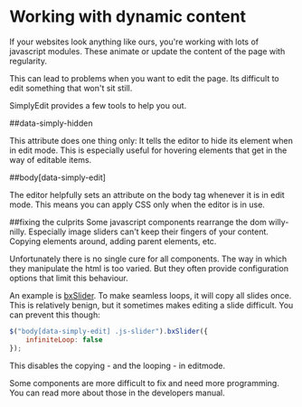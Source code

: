 # Working with dynamic content

If your websites look anything like ours, you're working with lots of javascript modules. These animate or update the content of the page with regularity. 

This can lead to problems when you want to edit the page. Its difficult to edit something that won't sit still.

SimplyEdit provides a few tools to help you out.

##data-simply-hidden

This attribute does one thing only: It tells the editor to hide its element when in edit mode. This is especially useful for hovering elements that get in the way of editable items.

##body[data-simply-edit]

The editor helpfully sets an attribute on the body tag whenever it is in edit mode. This means you can apply CSS only when the editor is in use.

##fixing the culprits
Some javascript components rearrange the dom willy-nilly. Especially image sliders can't keep their fingers of your content. Copying elements around, adding parent elements, etc.

Unfortunately there is no single cure for all components. The way in which they manipulate the html is too varied. But they often provide configuration options that limit this behaviour.

An example is [bxSlider](http://bxslider.com/). To make seamless loops, it will copy all slides once. This is relatively benign, but it sometimes makes editing a slide difficult. You can prevent this though:

```javascript
$("body[data-simply-edit] .js-slider").bxSlider({
    infiniteLoop: false
});
```

This disables the copying - and the looping - in editmode.

Some components are more difficult to fix and need more programming. You can read more about those in the developers manual.